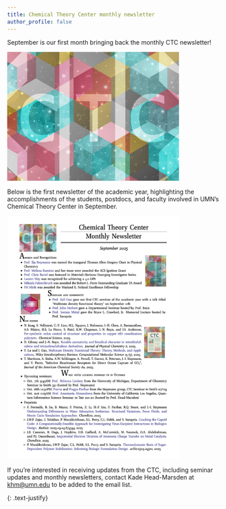 ```yaml
---
title: Chemical Theory Center monthly newsletter
author_profile: false
---
```


September is our first month bringing back the monthly CTC newsletter! 
 
<img src="/assets/images/CTC-logo.jpg" alt="" style="width:400px;">

Below is the first newsletter of the academic year, highlighting the accomplishments of the students, postdocs, and faculty involved in UMN’s Chemical Theory Center in September.

<img src="/assets/images/September-2025-CTC-Newsletter.jpeg" alt="" style="width:400px;">

If you’re interested in receiving updates from the CTC, including seminar updates and monthly newsletters, contact Kade Head-Marsden at <a href="mailto:khm@umn.edu">khm@umn.edu</a> to be added to the email list. 

{: .text-justify}


